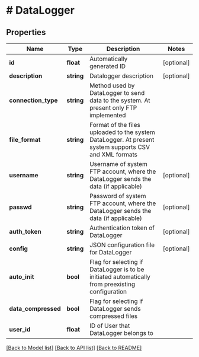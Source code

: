 # # DataLogger

## Properties

Name | Type | Description | Notes
------------ | ------------- | ------------- | -------------
**id** | **float** | Automatically generated ID | [optional] 
**description** | **string** | Datalogger description | [optional] 
**connection_type** | **string** | Method used by DataLogger to send data to the system. At present only FTP implemented | 
**file_format** | **string** | Format of the files uploaded to the system DataLogger. At present system supports CSV and XML formats | 
**username** | **string** | Username of system FTP account, where the DataLogger sends the data (if applicable) | [optional] 
**passwd** | **string** | Password of system FTP account, where the DataLogger sends the data (if applicable) | [optional] 
**auth_token** | **string** | Authentication token of DataLogger | [optional] 
**config** | **string** | JSON configuration file for DataLogger | [optional] 
**auto_init** | **bool** | Flag for selecting if DataLogger is to be initiated automatically from preexisting configuration | 
**data_compressed** | **bool** | Flag for selecting if DataLogger sends compressed files | 
**user_id** | **float** | ID of User that DataLogger belongs to | 

[[Back to Model list]](../../README.md#documentation-for-models) [[Back to API list]](../../README.md#documentation-for-api-endpoints) [[Back to README]](../../README.md)


